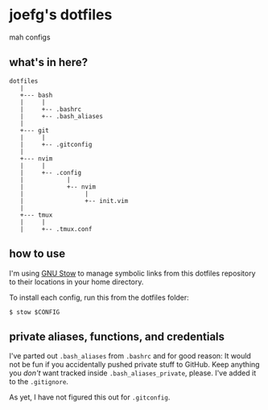 # joefg's dotfiles

mah configs

## what's in here?
```
dotfiles
   |
   +--- bash
   |     |
   |     +-- .bashrc
   |     +-- .bash_aliases
   |
   +--- git
   |     |
   |     +-- .gitconfig
   |
   +--- nvim
   |     |
   |     +-- .config
   |            |
   |            +-- nvim
   |                 |
   |                 +-- init.vim
   |
   +--- tmux
   |     |
   |     +-- .tmux.conf
```

## how to use

I'm using [GNU Stow](https://www.gnu.org/software/stow/) to manage symbolic links from this dotfiles repository to their locations in your home directory.

To install each config, run this from the dotfiles folder:

```
$ stow $CONFIG
```

## private aliases, functions, and credentials

I've parted out `.bash_aliases` from `.bashrc` and for good reason: It would not be fun if you accidentally pushed private stuff to GitHub. Keep anything you *don't* want tracked inside `.bash_aliases_private`, please. I've added it to the `.gitignore`.

As yet, I have not figured this out for `.gitconfig`.
